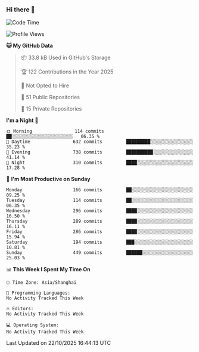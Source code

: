 ### Hi there 👋

<!--
**robinWongM/robinWongM** is a ✨ _special_ ✨ repository because its `README.md` (this file) appears on your GitHub profile.

Here are some ideas to get you started:

- 🔭 I’m currently working on ...
- 🌱 I’m currently learning ...
- 👯 I’m looking to collaborate on ...
- 🤔 I’m looking for help with ...
- 💬 Ask me about ...
- 📫 How to reach me: ...
- 😄 Pronouns: ...
- ⚡ Fun fact: ...
-->

<!--START_SECTION:waka-->
![Code Time](http://img.shields.io/badge/Code%20Time-272%20hrs%2015%20mins-blue)

![Profile Views](http://img.shields.io/badge/Profile%20Views-0-blue)

**🐱 My GitHub Data** 

> 📦 33.8 kB Used in GitHub's Storage 
 > 
> 🏆 122 Contributions in the Year 2025
 > 
> 🚫 Not Opted to Hire
 > 
> 📜 51 Public Repositories 
 > 
> 🔑 15 Private Repositories 
 > 
**I'm a Night 🦉** 

```text
🌞 Morning                114 commits         ██░░░░░░░░░░░░░░░░░░░░░░░   06.35 % 
🌆 Daytime                632 commits         █████████░░░░░░░░░░░░░░░░   35.23 % 
🌃 Evening                738 commits         ██████████░░░░░░░░░░░░░░░   41.14 % 
🌙 Night                  310 commits         ████░░░░░░░░░░░░░░░░░░░░░   17.28 % 
```
📅 **I'm Most Productive on Sunday** 

```text
Monday                   166 commits         ██░░░░░░░░░░░░░░░░░░░░░░░   09.25 % 
Tuesday                  114 commits         ██░░░░░░░░░░░░░░░░░░░░░░░   06.35 % 
Wednesday                296 commits         ████░░░░░░░░░░░░░░░░░░░░░   16.50 % 
Thursday                 289 commits         ████░░░░░░░░░░░░░░░░░░░░░   16.11 % 
Friday                   286 commits         ████░░░░░░░░░░░░░░░░░░░░░   15.94 % 
Saturday                 194 commits         ███░░░░░░░░░░░░░░░░░░░░░░   10.81 % 
Sunday                   449 commits         ██████░░░░░░░░░░░░░░░░░░░   25.03 % 
```


📊 **This Week I Spent My Time On** 

```text
🕑︎ Time Zone: Asia/Shanghai

💬 Programming Languages: 
No Activity Tracked This Week

🔥 Editors: 
No Activity Tracked This Week

💻 Operating System: 
No Activity Tracked This Week
```


 Last Updated on 22/10/2025 16:44:13 UTC
<!--END_SECTION:waka-->
